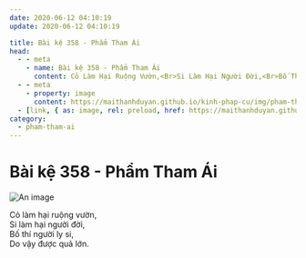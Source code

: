 ```yaml
---
date: 2020-06-12 04:10:19
update: 2020-06-12 04:10:19

title: Bài kệ 358 - Phẩm Tham Ái
head:
  - - meta
    - name: Bài kệ 358 - Phẩm Tham Ái
      content: Cỏ Làm Hại Ruộng Vườn,<Br>Si Làm Hại Người Đời,<Br>Bố Thí Người Ly Si,<Br>Do Vậy Được Quả Lớn.<Br>
  - - meta
    - property: image
      content: https://maithanhduyan.github.io/kinh-phap-cu/img/pham-tham-ai/pham-tham-ai-358.jpg
  - [link, { as: image, rel: preload, href: https://maithanhduyan.github.io/kinh-phap-cu/img/pham-tham-ai/pham-tham-ai-358.jpg }]
category:
  - pham-tham-ai
---
```


# Bài kệ 358 - Phẩm Tham Ái

![An image](/img/pham-tham-ai/pham-tham-ai-358.jpg)

Cỏ làm hại ruộng vườn,<br>Si làm hại người đời,<br>Bố thí người ly si,<br>Do vậy được quả lớn.<br>
